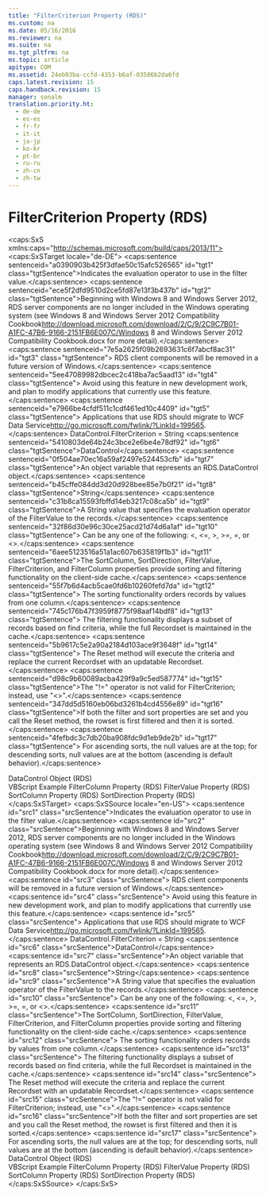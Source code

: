 ```yaml
---
title: "FilterCriterion Property (RDS)"
ms.custom: na
ms.date: 05/16/2016
ms.reviewer: na
ms.suite: na
ms.tgt_pltfrm: na
ms.topic: article
apitype: COM
ms.assetid: 24eb03ba-ccfd-4353-b6af-03586b2da6fd
caps.latest.revision: 15
caps.handback.revision: 15
manager: sonalm
translation.priority.ht: 
  - de-de
  - es-es
  - fr-fr
  - it-it
  - ja-jp
  - ko-kr
  - pt-br
  - ru-ru
  - zh-cn
  - zh-tw
---
```

# FilterCriterion Property (RDS)
<?xml version="1.0" encoding="utf-8"?>
<caps:SxS xmlns:caps="http://schemas.microsoft.com/build/caps/2013/11">
  <caps:SxSTarget locale="de-DE">
    <developerReferenceWithSyntaxDocument xsi:schemaLocation="http://ddue.schemas.microsoft.com/authoring/2003/5 http://dduestorage.blob.core.windows.net/ddueschema/developer.xsd" xmlns="http://ddue.schemas.microsoft.com/authoring/2003/5" xmlns:xlink="http://www.w3.org/1999/xlink" xmlns:xsi="http://www.w3.org/2001/XMLSchema-instance">
      <introduction>
        <para>
          <caps:sentence sentenceid="a0390903b425f3dfae50c15afc526565" id="tgt1" class="tgtSentence">Indicates the evaluation operator to use in the filter value.</caps:sentence>
        </para>
        <alert class="important">
          <para>
            <caps:sentence sentenceid="ece5f2dfd9510d2ce5fd87e13f3b437b" id="tgt2" class="tgtSentence">Beginning with Windows 8 and Windows Server 2012, RDS server components are no longer included in the Windows operating system (see Windows 8 and <externalLink><linkText>Windows Server 2012 Compatibility Cookbook</linkText><linkUri>http://download.microsoft.com/download/2/C/9/2C9C7B01-A1FC-47B6-9166-2151FB6E007C/Windows 8 and Windows Server 2012 Compatibility Cookbook.docx</linkUri></externalLink> for more detail).</caps:sentence>
            <caps:sentence sentenceid="7e5a2625f09b2693631c6f7abcf8ac31" id="tgt3" class="tgtSentence"> RDS client components will be removed in a future version of Windows.</caps:sentence>
            <caps:sentence sentenceid="5ee47089982dbcec2c418ba7ac5aad13" id="tgt4" class="tgtSentence"> Avoid using this feature in new development work, and plan to modify applications that currently use this feature.</caps:sentence>
            <caps:sentence sentenceid="e7966be4cfdf511c1cdf461ed10c4409" id="tgt5" class="tgtSentence"> Applications that use RDS should migrate to <externalLink><linkText>WCF Data Service</linkText><linkUri>http://go.microsoft.com/fwlink/?LinkId=199565</linkUri></externalLink>.</caps:sentence>
          </para>
        </alert>
      </introduction>
      <syntaxSection>
        <legacySyntax>
          <parameterReference>DataControl</parameterReference>.<legacyBold>FilterCriterion = </legacyBold><parameterReference>String</parameterReference></legacySyntax>
      </syntaxSection>
      <parameters>
        <content>
          <definitionTable>
            <definedTerm>
              <legacyItalic>
                <caps:sentence sentenceid="5410803de64b24c3bce2e6be4e78df92" id="tgt6" class="tgtSentence">DataControl</caps:sentence>
              </legacyItalic>
            </definedTerm>
            <definition>
              <para>
                <caps:sentence sentenceid="0f504ae70ec16a59af2497e524453cfb" id="tgt7" class="tgtSentence">An object variable that represents an <legacyLink xlink:href="d85ea4fc-451c-436e-97b8-58f92b149dd0">RDS.DataControl</legacyLink> object.</caps:sentence>
              </para>
            </definition>
            <definedTerm>
              <legacyItalic>
                <caps:sentence sentenceid="b45cffe084dd3d20d928bee85e7b0f21" id="tgt8" class="tgtSentence">String</caps:sentence>
              </legacyItalic>
            </definedTerm>
            <definition>
              <para>
                <caps:sentence sentenceid="c31b8ca15593fbffd14eb3217c08ca5b" id="tgt9" class="tgtSentence">A <languageKeyword>String</languageKeyword> value that specifies the evaluation operator of the <legacyLink xlink:href="28f17186-b842-4cf9-b320-a9bb941c481b">FilterValue</legacyLink> to the records.</caps:sentence>
                <caps:sentence sentenceid="32f86d30e96c30ce25acd21d74d6a1af" id="tgt10" class="tgtSentence"> Can be any one of the following: &lt;, &lt;=, &gt;, &gt;=, =, or &lt;&gt;.</caps:sentence>
              </para>
            </definition>
          </definitionTable>
        </content>
      </parameters>
      <languageReferenceRemarks>
        <content>
          <para>
            <caps:sentence sentenceid="6aee5123516a51a1ac607b635819f1b3" id="tgt11" class="tgtSentence">The <legacyLink xlink:href="f6f80f67-f0fb-4e63-a5f5-8fdf312aac63">SortColumn</legacyLink>, <legacyLink xlink:href="1d9d8715-e4ad-4ff3-bf7f-f1dc0532d8c2">SortDirection</legacyLink>, <legacyLink xlink:href="28f17186-b842-4cf9-b320-a9bb941c481b">FilterValue</legacyLink>, <unmanagedCodeEntityReference>FilterCriterion</unmanagedCodeEntityReference>, and <legacyLink xlink:href="0a5473e8-8ce6-4518-83fb-4920b827e285">FilterColumn</legacyLink> properties provide sorting and filtering functionality on the client-side cache.</caps:sentence>
            <caps:sentence sentenceid="55f7b6d4acb5cae0fd6b10260fefd7da" id="tgt12" class="tgtSentence"> The sorting functionality orders records by values from one column.</caps:sentence>
            <caps:sentence sentenceid="745c176b47f3959f8775f98aaf14bdf8" id="tgt13" class="tgtSentence"> The filtering functionality displays a subset of records based on find criteria, while the full <legacyLink xlink:href="ede1415f-c3df-4cc5-a05b-2576b2b84b60">Recordset</legacyLink> is maintained in the cache.</caps:sentence>
            <caps:sentence sentenceid="5b9617c5e2a90a2184d103ace9f3648f" id="tgt14" class="tgtSentence"> The <legacyLink xlink:href="3957197a-f543-4d6b-9e11-67a77c2063b7">Reset</legacyLink> method will execute the criteria and replace the current <unmanagedCodeEntityReference>Recordset</unmanagedCodeEntityReference> with an updatable <unmanagedCodeEntityReference>Recordset</unmanagedCodeEntityReference>.</caps:sentence>
          </para>
          <para>
            <caps:sentence sentenceid="d98c9b60089acba429f9a9c5ed587774" id="tgt15" class="tgtSentence">The "!=" operator is not valid for <unmanagedCodeEntityReference>FilterCriterion</unmanagedCodeEntityReference>; instead, use "&lt;&gt;".</caps:sentence>
          </para>
          <para>
            <caps:sentence sentenceid="347dd5d5160eb06bd3261b4cd4556e89" id="tgt16" class="tgtSentence">If both the filter and sort properties are set and you call the <legacyBold>Reset</legacyBold> method, the rowset is first filtered and then it is sorted.</caps:sentence>
            <caps:sentence sentenceid="4fefbdc3c7db20ba908fdc9d1eb9de2b" id="tgt17" class="tgtSentence"> For ascending sorts, the null values are at the top; for descending sorts, null values are at the bottom (ascending is default behavior).</caps:sentence>
          </para>
        </content>
      </languageReferenceRemarks>
      <section>
        <title>
          <caps:sentence sentenceid="2f342d3be839cc5b67ae0de7d404b8e6" id="tgt18" class="tgtSentence">Applies To</caps:sentence>
        </title>
        <content>
          <para>
            <link xlink:href="d85ea4fc-451c-436e-97b8-58f92b149dd0">DataControl Object (RDS)</link>
          </para>
        </content>
      </section>
      <relatedTopics>
        <link xlink:href="8a74802f-34d6-4676-bf94-07df5f8bff66">VBScript Example</link>
        <link xlink:href="0a5473e8-8ce6-4518-83fb-4920b827e285">FilterColumn Property (RDS)</link>
        <link xlink:href="28f17186-b842-4cf9-b320-a9bb941c481b">FilterValue Property (RDS)</link>
        <link xlink:href="f6f80f67-f0fb-4e63-a5f5-8fdf312aac63">SortColumn Property (RDS)</link>
        <link xlink:href="1d9d8715-e4ad-4ff3-bf7f-f1dc0532d8c2">SortDirection Property (RDS)</link>
      </relatedTopics>
    </developerReferenceWithSyntaxDocument>
  </caps:SxSTarget>
  <caps:SxSSource locale="en-US">
    <developerReferenceWithSyntaxDocument xsi:schemaLocation="http://ddue.schemas.microsoft.com/authoring/2003/5 http://dduestorage.blob.core.windows.net/ddueschema/developer.xsd" xmlns="http://ddue.schemas.microsoft.com/authoring/2003/5" xmlns:xlink="http://www.w3.org/1999/xlink" xmlns:xsi="http://www.w3.org/2001/XMLSchema-instance">
      <introduction>
        <para>
          <caps:sentence id="src1" class="srcSentence">Indicates the evaluation operator to use in the filter value.</caps:sentence>
        </para>
        <alert class="important">
          <para>
            <caps:sentence id="src2" class="srcSentence">Beginning with Windows 8 and Windows Server 2012, RDS server components are no longer included in the Windows operating system (see Windows 8 and <externalLink><linkText>Windows Server 2012 Compatibility Cookbook</linkText><linkUri>http://download.microsoft.com/download/2/C/9/2C9C7B01-A1FC-47B6-9166-2151FB6E007C/Windows 8 and Windows Server 2012 Compatibility Cookbook.docx</linkUri></externalLink> for more detail).</caps:sentence>
            <caps:sentence id="src3" class="srcSentence"> RDS client components will be removed in a future version of Windows.</caps:sentence>
            <caps:sentence id="src4" class="srcSentence"> Avoid using this feature in new development work, and plan to modify applications that currently use this feature.</caps:sentence>
            <caps:sentence id="src5" class="srcSentence"> Applications that use RDS should migrate to <externalLink><linkText>WCF Data Service</linkText><linkUri>http://go.microsoft.com/fwlink/?LinkId=199565</linkUri></externalLink>.</caps:sentence>
          </para>
        </alert>
      </introduction>
      <syntaxSection>
        <legacySyntax>
          <parameterReference>DataControl</parameterReference>.<legacyBold>FilterCriterion = </legacyBold><parameterReference>String</parameterReference></legacySyntax>
      </syntaxSection>
      <parameters>
        <content>
          <definitionTable>
            <definedTerm>
              <legacyItalic>
                <caps:sentence id="src6" class="srcSentence">DataControl</caps:sentence>
              </legacyItalic>
            </definedTerm>
            <definition>
              <para>
                <caps:sentence id="src7" class="srcSentence">An object variable that represents an <legacyLink xlink:href="d85ea4fc-451c-436e-97b8-58f92b149dd0">RDS.DataControl</legacyLink> object.</caps:sentence>
              </para>
            </definition>
            <definedTerm>
              <legacyItalic>
                <caps:sentence id="src8" class="srcSentence">String</caps:sentence>
              </legacyItalic>
            </definedTerm>
            <definition>
              <para>
                <caps:sentence id="src9" class="srcSentence">A <languageKeyword>String</languageKeyword> value that specifies the evaluation operator of the <legacyLink xlink:href="28f17186-b842-4cf9-b320-a9bb941c481b">FilterValue</legacyLink> to the records.</caps:sentence>
                <caps:sentence id="src10" class="srcSentence"> Can be any one of the following: &lt;, &lt;=, &gt;, &gt;=, =, or &lt;&gt;.</caps:sentence>
              </para>
            </definition>
          </definitionTable>
        </content>
      </parameters>
      <languageReferenceRemarks>
        <content>
          <para>
            <caps:sentence id="src11" class="srcSentence">The <legacyLink xlink:href="f6f80f67-f0fb-4e63-a5f5-8fdf312aac63">SortColumn</legacyLink>, <legacyLink xlink:href="1d9d8715-e4ad-4ff3-bf7f-f1dc0532d8c2">SortDirection</legacyLink>, <legacyLink xlink:href="28f17186-b842-4cf9-b320-a9bb941c481b">FilterValue</legacyLink>, <unmanagedCodeEntityReference>FilterCriterion</unmanagedCodeEntityReference>, and <legacyLink xlink:href="0a5473e8-8ce6-4518-83fb-4920b827e285">FilterColumn</legacyLink> properties provide sorting and filtering functionality on the client-side cache.</caps:sentence>
            <caps:sentence id="src12" class="srcSentence"> The sorting functionality orders records by values from one column.</caps:sentence>
            <caps:sentence id="src13" class="srcSentence"> The filtering functionality displays a subset of records based on find criteria, while the full <legacyLink xlink:href="ede1415f-c3df-4cc5-a05b-2576b2b84b60">Recordset</legacyLink> is maintained in the cache.</caps:sentence>
            <caps:sentence id="src14" class="srcSentence"> The <legacyLink xlink:href="3957197a-f543-4d6b-9e11-67a77c2063b7">Reset</legacyLink> method will execute the criteria and replace the current <unmanagedCodeEntityReference>Recordset</unmanagedCodeEntityReference> with an updatable <unmanagedCodeEntityReference>Recordset</unmanagedCodeEntityReference>.</caps:sentence>
          </para>
          <para>
            <caps:sentence id="src15" class="srcSentence">The "!=" operator is not valid for <unmanagedCodeEntityReference>FilterCriterion</unmanagedCodeEntityReference>; instead, use "&lt;&gt;".</caps:sentence>
          </para>
          <para>
            <caps:sentence id="src16" class="srcSentence">If both the filter and sort properties are set and you call the <legacyBold>Reset</legacyBold> method, the rowset is first filtered and then it is sorted.</caps:sentence>
            <caps:sentence id="src17" class="srcSentence"> For ascending sorts, the null values are at the top; for descending sorts, null values are at the bottom (ascending is default behavior).</caps:sentence>
          </para>
        </content>
      </languageReferenceRemarks>
      <section>
        <title>
          <caps:sentence id="src18" class="srcSentence">Applies To</caps:sentence>
        </title>
        <content>
          <para>
            <link xlink:href="d85ea4fc-451c-436e-97b8-58f92b149dd0">DataControl Object (RDS)</link>
          </para>
        </content>
      </section>
      <relatedTopics>
        <link xlink:href="8a74802f-34d6-4676-bf94-07df5f8bff66">VBScript Example</link>
        <link xlink:href="0a5473e8-8ce6-4518-83fb-4920b827e285">FilterColumn Property (RDS)</link>
        <link xlink:href="28f17186-b842-4cf9-b320-a9bb941c481b">FilterValue Property (RDS)</link>
        <link xlink:href="f6f80f67-f0fb-4e63-a5f5-8fdf312aac63">SortColumn Property (RDS)</link>
        <link xlink:href="1d9d8715-e4ad-4ff3-bf7f-f1dc0532d8c2">SortDirection Property (RDS)</link>
      </relatedTopics>
    </developerReferenceWithSyntaxDocument>
  </caps:SxSSource>
</caps:SxS>
